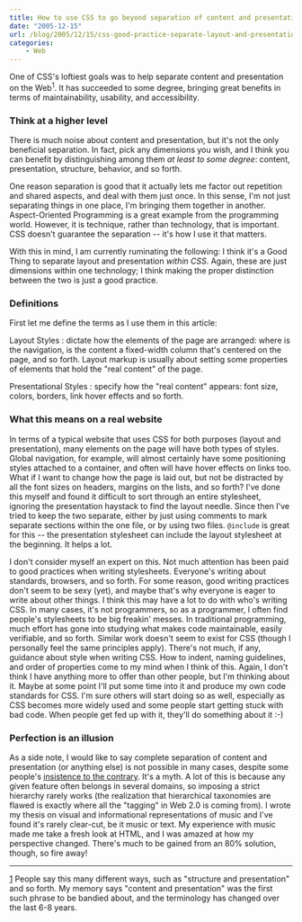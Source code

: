 ```yaml
---
title: How to use CSS to go beyond separation of content and presentation
date: "2005-12-15"
url: /blog/2005/12/15/css-good-practice-separate-layout-and-presentation/
categories:
    - Web
---
```

One of CSS's loftiest goals was to help separate content and presentation on the Web<sup>1</sup>. It has succeeded to some degree, bringing great benefits in terms of maintainability, usability, and accessibility.

### Think at a higher level

There is much noise about content and presentation, but it's not the only beneficial separation. In fact, pick any dimensions you wish, and I think you can benefit by distinguishing among them *at least to some degree*: content, presentation, structure, behavior, and so forth.

One reason separation is good that it actually lets me factor out repetition and shared aspects, and deal with them just once. In this sense, I'm not just separating things in one place, I'm bringing them together in another. Aspect-Oriented Programming is a great example from the programming world. However, it is technique, rather than technology, that is important. CSS doesn't guarantee the separation -- it's how I use it that matters.

With this in mind, I am currently ruminating the following: I think it's a Good Thing to separate layout and presentation *within CSS*. Again, these are just dimensions within one technology; I think making the proper distinction between the two is just a good practice.

### Definitions

First let me define the terms as I use them in this article:

Layout Styles
:   dictate how the elements of the page are arranged: where is the navigation, is the content a fixed-width column that's centered on the page, and so forth. Layout markup is usually about setting some properties of elements that hold the "real content" of the page.

Presentational Styles
:   specify how the "real content" appears: font size, colors, borders, link hover effects and so forth.

### What this means on a real website

In terms of a typical website that uses CSS for both purposes (layout and presentation), many elements on the page will have both types of styles. Global navigation, for example, will almost certainly have some positioning styles attached to a container, and often will have hover effects on links too. What if I want to change how the page is laid out, but not be distracted by all the font sizes on headers, margins on the lists, and so forth? I've done this myself and found it difficult to sort through an entire stylesheet, ignoring the presentation haystack to find the layout needle. Since then I've tried to keep the two separate, either by just using comments to mark separate sections within the one file, or by using two files. `@include` is great for this -- the presentation stylesheet can include the layout stylesheet at the beginning. It helps a lot.

I don't consider myself an expert on this. Not much attention has been paid to good practices when writing stylesheets. Everyone's writing about standards, browsers, and so forth. For some reason, good writing practices don't seem to be sexy (yet), and maybe that's why everyone is eager to write about other things. I think this may have a lot to do with who's writing CSS. In many cases, it's not programmers, so as a programmer, I often find people's stylesheets to be big freakin' messes. In traditional programming, much effort has gone into studying what makes code maintainable, easily verifiable, and so forth. Similar work doesn't seem to exist for CSS (though I personally feel the same principles apply). There's not much, if any, guidance about style when writing CSS. How to indent, naming guidelines, and order of properties come to my mind when I think of this. Again, I don't think I have anything more to offer than other people, but I'm thinking about it. Maybe at some point I'll put some time into it and produce my own code standards for CSS. I'm sure others will start doing so as well, especially as CSS becomes more widely used and some people start getting stuck with bad code. When people get fed up with it, they'll do something about it :-)

### Perfection is an illusion

As a side note, I would like to say complete separation of content and presentation (or anything else) is not possible in many cases, despite some people's [insistence to the contrary][1]. It's a myth. A lot of this is because any given feature often belongs in several domains, so imposing a strict hierarchy rarely works (the realization that hierarchical taxonomies are flawed is exactly where all the "tagging" in Web 2.0 is coming from). I wrote my thesis on visual and informational representations of music and I've found it's rarely clear-cut, be it music or text. My experience with music made me take a fresh look at HTML, and I was amazed at how my perspective changed. There's much to be gained from an 80% solution, though, so fire away!

* * *

[1] People say this many different ways, such as "structure and presentation" and so forth. My memory says "content and presentation" was the first such phrase to be bandied about, and the terminology has changed over the last 6-8 years.

 [1]: http://www.alistapart.com/articles/separationdilemma/
